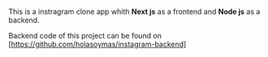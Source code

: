 This is a instragram clone app whith **Next js** as a frontend and **Node js** as a backend.

Backend code of this project can be found on [https://github.com/holasoymas/instagram-backend]

